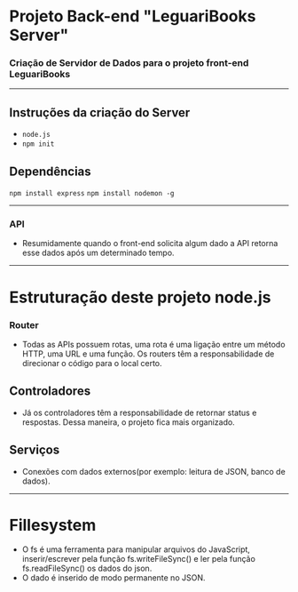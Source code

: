 # Projeto Back-end "LeguariBooks Server"

### Criação de Servidor de Dados para o  projeto front-end LeguariBooks

*******

## Instruções da criação do Server
- `node.js`
- `npm init`


## Dependências

`npm install express`
`npm install nodemon -g`

*******

### API
- Resumidamente quando o front-end solicita algum dado a API retorna esse dados após um determinado tempo.

*******

# Estruturação deste projeto node.js

### Router

- Todas as APIs possuem rotas, uma rota é uma ligação entre um método HTTP, uma URL e uma função. Os routers têm a responsabilidade de direcionar o código para o local certo.

## Controladores

- Já os controladores têm a responsabilidade de retornar status e respostas. Dessa maneira, o projeto fica mais organizado.

## Serviços

- Conexões com dados externos(por exemplo: leitura de JSON, banco de dados).

*******

# Fillesystem

 - O fs é uma ferramenta para manipular arquivos do JavaScript, inserir/escrever pela função fs.writeFileSync() e ler  pela função fs.readFileSync() os dados do json.
 - O dado é inserido de modo permanente no JSON.